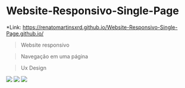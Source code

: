 
  # Website-Responsivo-Single-Page
  
  *Link: https://renatomartinsxrd.github.io/Website-Responsivo-Single-Page.github.io/
  
  > Website responsivo
  
  > Navegação em uma página
  
  > Ux Design
  
 
  
  <img src="https://github.com/RenatoMartinsXrd/Website-Responsivo-Single-Page.github.io/blob/master/img/print-desktop.JPG">
  

  <img src="https://github.com/RenatoMartinsXrd/Website-Responsivo-Single-Page.github.io/blob/master/img/print-mobile.JPG">
  <img src="https://github.com/RenatoMartinsXrd/Website-Responsivo-Single-Page.github.io/blob/master/img/print-mobile-2.JPG">

  
  
 

